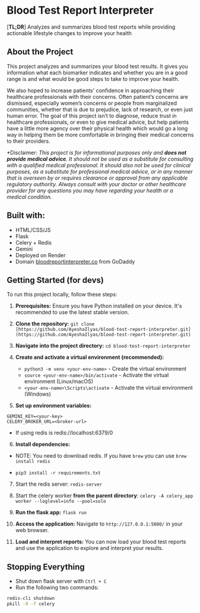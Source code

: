 # Blood Test Report Interpreter

[**TL;DR**] Analyzes and summarizes blood test reports while providing actionable lifestyle changes to improve your health

## About the Project
This project analyzes and summarizes your blood test results. It gives you information what each biomarker indicates and whether you are in a good range is and what would be good steps to take to improve your health.

We also hoped to increase patients' confidence in approaching their healthcare professionals with their concerns. Often patient’s concerns are dismissed, especially women’s concerns or people from marginalized communities, whether that is due to prejudice, lack of research, or even just human error. The goal of this project isn’t to diagnose, reduce trust in healthcare professionals, or even to give medical advice, but help patients have a little more agency over their physical health which would go a long way in helping them be more comfortable in bringing their medical concerns to their providers.

*Disclaimer: *This project is for informational purposes only and **does not provide medical advice**. It should not be used as a substitute for consulting with a qualified medical professional. It should also not be used for clinical purposes, as a substitute for professional medical advice, or in any manner that is overseen by or requires clearance or approval from any applicable regulatory authority.  Always consult with your doctor or other healthcare provider for any questions you may have regarding your health or a medical condition.*

## Built with:
- HTML/CSS/JS
- Flask
- Celery + Redis
- Gemini
- Deployed on Render
- Domain [bloodreportinterpreter.co](bloodreportinterpreter.co) from GoDaddy

## Getting Started (for devs)
To run this project locally, follow these steps:
1. **Prerequisites:** Ensure you have Python installed on your device.  It's recommended to use the latest stable version.

2. **Clone the repository:**
```git clone [https://github.com/AyeshaIlyas/blood-test-report-interpreter.git](https://github.com/AyeshaIlyas/blood-test-report-interpreter.git)```

3. **Navigate into the project directory:**
```cd blood-test-report-interpreter```

4. **Create and activate a virtual environment (recommended):**
   - ```python3 -m venv <your-env-name>``` - Create the virtual environment
   - ```source <your-env-name>/bin/activate```  - Activate the virtual environment (Linux/macOS)
   - ```<your-env-name>\Scripts\activate```  - Activate the virtual environment (Windows)
 
5. **Set up environment variables:** 
```
GEMINI_KEY=<your-key>
CELERY_BROKER_URL=<broker-url>
```
- If using redis <broker-url> is redis://localhost:6379/0

6. **Install dependencies:**
- NOTE: You need to download redis. If you have `brew` you can use `brew install redis`

- ```pip3 install -r requirements.txt```

7. Start the redis server: `redis-server`

8. Start the celery worker **__from the parent directory__**: `celery -A celery_app worker --loglevel=info --pool=solo`

9. **Run the flask app:**
```flask run```

10. **Access the application:** Navigate to `http://127.0.0.1:5000/` in your web browser.
<!-- ![landing page](preview) -->

11. **Load and interpret reports:** You can now load your blood test reports and use the application to explore and interpret your results.

## Stopping Everything
- Shut down flask server with `Ctrl + C`
- Run the following two commands:
```bash
redis-cli shutdown
pkill -9 -f celery
```
